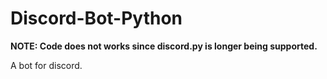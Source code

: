 # Discord-Bot-Python

**NOTE: Code does not works since discord.py is longer being supported.**

A bot for discord.
